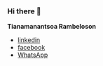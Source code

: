 ### Hi there 👋
**Tianamanantsoa Rambeloson**
* [linkedin](https://linkedin.com/tiana-rambeloson)
* [facebook](https://www.linkedin.com/mwlite/in/tianamanantsoa-rambeloson)
* [WhatsApp](https://facebook.com/manantsooa)

<!--
**rmanantsoa/rmanantsoa** is a ✨ _special_ ✨ repository because its `README.md` (this file) appears on your GitHub profile.

Here are some ideas to get you started:

- 🔭 I’m currently working on ...
- 🌱 I’m currently learning ...
- 👯 I’m looking to collaborate on ...
- 🤔 I’m looking for help with ...
- 💬 Ask me about ...
- 📫 How to reach me: ...
- 😄 Pronouns: ...
- ⚡ Fun fact: ...
-->
